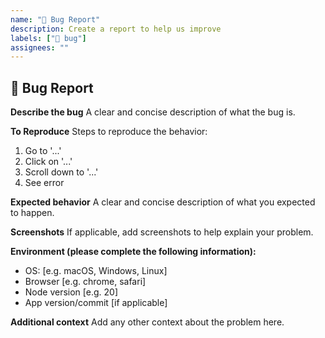```yaml
---
name: "🐛 Bug Report"
description: Create a report to help us improve
labels: ["🐛 bug"]
assignees: ""
---
```


## 🐛 Bug Report

**Describe the bug**
A clear and concise description of what the bug is.

**To Reproduce**
Steps to reproduce the behavior:

1. Go to '...'
2. Click on '...'
3. Scroll down to '...'
4. See error

**Expected behavior**
A clear and concise description of what you expected to happen.

**Screenshots**
If applicable, add screenshots to help explain your problem.

**Environment (please complete the following information):**

- OS: [e.g. macOS, Windows, Linux]
- Browser [e.g. chrome, safari]
- Node version [e.g. 20]
- App version/commit [if applicable]

**Additional context**
Add any other context about the problem here.
